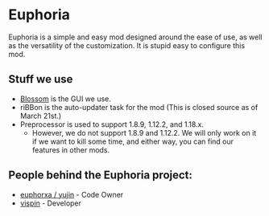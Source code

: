 # Euphoria
Euphoria is a simple and easy mod designed around the ease of use, as well as the versatility of the customization. It is stupid easy to configure this mod.

## Stuff we use

* [Blossom](https://github.com/ulypse/blossom) is the GUI we use.
* riBBon is the auto-updater task for the mod (This is closed source as of March 21st.)
* Preprocessor is used to support 1.8.9, 1.12.2, and 1.18.x. 
  * However, we do not support 1.8.9 and 1.12.2. We will only work on it if we want to kill some time, and either way, you can find our features in other mods.

## People behind the Euphoria project:
* [euphorxa / yujin](https://github.com/euphorxa) - Code Owner
* [vispin](https://github.com/vispin) - Developer
